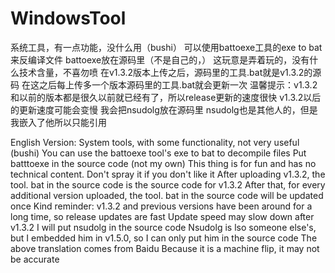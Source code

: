 # WindowsTool
系统工具，有一点功能，没什么用（bushi）
可以使用battoexe工具的exe to bat来反编译文件
battoexe放在源码里（不是自己的，）
这玩意是弄着玩的，没有什么技术含量，不喜勿喷
在v1.3.2版本上传之后，源码里的工具.bat就是v1.3.2的源码
在这之后每上传多一个版本源码里的工具.bat就会更新一次
温馨提示：v1.3.2和以前的版本都是很久以前就已经有了，所以release更新的速度很快
v1.3.2以后的更新速度可能会变慢
我会把nsudolg放在源码里
nsudolg也是其他人的，但是我嵌入了他所以只能引用

English Version:
System tools, with some functionality, not very useful (bushi)
You can use the battoexe tool's exe to bat to decompile files
Put batttoexe in the source code (not my own)
This thing is for fun and has no technical content. Don't spray it if you don't like it
After uploading v1.3.2, the tool. bat in the source code is the source code for v1.3.2
After that, for every additional version uploaded, the tool. bat in the source code will be updated once
Kind reminder: v1.3.2 and previous versions have been around for a long time, so release updates are fast
Update speed may slow down after v1.3.2
I will put nsudolg in the source code
Nsudolg is lso someone else's, but I embedded him in v1.5.0, so I can only put him in the source code
The above translation comes from Baidu
Because it is a machine flip, it may not be accurate
